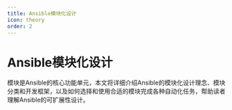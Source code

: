 ```yaml
---
title: Ansible模块化设计
icon: theory
order: 2
---
```


# Ansible模块化设计

模块是Ansible的核心功能单元，本文将详细介绍Ansible的模块化设计理念、模块分类和开发框架，以及如何选择和使用合适的模块完成各种自动化任务，帮助读者理解Ansible的可扩展性设计。
